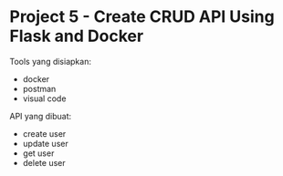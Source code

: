 # Project 5 - Create CRUD API Using Flask and Docker

Tools yang disiapkan:

- docker
- postman
- visual code

API yang dibuat:

- create user
- update user
- get user
- delete user

